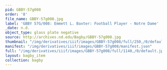 ```yaml
---
pid: GBBY-57g008
order: '8'
file_name: GBBY-57g008.jpg
label: 'GBBY 57G/008: Emmett L. Baxter: Football Player - Notre Dame'
_date: n.d.
object_type: glass plate negative
source: http://archives.nd.edu/Bagby/GBBY-57g008.jpg
thumbnail: "/img/derivatives/iiif/images/GBBY-57g008/full/250,/0/default.jpg"
manifest: "/img/derivatives/iiif/images/GBBY-57g008/manifest.json"
full: "/img/derivatives/iiif/images/GBBY-57g008/full/1140,/0/default.jpg"
layout: bagby_item
collection: bagby
---
```

